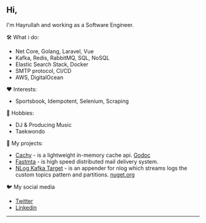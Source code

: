## Hi,
 I'm Hayrullah and working as a Software Engineer.

🛠 What i do:

* Net Core, Golang, Laravel, Vue
* Kafka, Redis, RabbitMQ, SQL, NoSQL
* Elastic Search Stack, Docker
* SMTP protocol, CI/CD
* AWS, DigitalOcean

❤️ Interests:
* Sportsbook, Idempotent, Selenium, Scraping

🦦 Hobbies:
* DJ & Producing Music
* Taekwondo

🔭 My projects:
*  [Cachy](https://github.com/hayrullahcansu/cachy) - is a lightweight in-memory cache api. [Godoc](https://godoc.org/github.com/hayrullahcansu/cachy)
*   [Fastmta](https://github.com/hayrullahcansu/fastmta-core) - is high speed distributed mail delivery system.
*   [NLog Kafka Target](https://github.com/hayrullahcansu/nlog-kafka-target) - is an appender for nlog which streams logs the custom topics pattern and partitions. [nuget.org](https://www.nuget.org/packages/NLog.Targets.KafkaAppender/)

🐦 My social media
* [Twitter](https://twitter.com/tivitcidede)
* [Linkedin](https://www.linkedin.com/in/hayrullahcansu)

---
